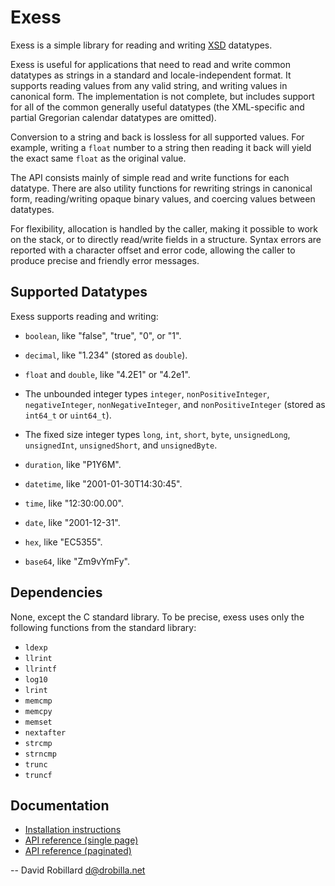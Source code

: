 Exess
=====

Exess is a simple library for reading and writing [XSD][] datatypes.

Exess is useful for applications that need to read and write common datatypes
as strings in a standard and locale-independent format.  It supports reading
values from any valid string, and writing values in canonical form.  The
implementation is not complete, but includes support for all of the common
generally useful datatypes (the XML-specific and partial Gregorian calendar
datatypes are omitted).

Conversion to a string and back is lossless for all supported values.  For
example, writing a `float` number to a string then reading it back will yield
the exact same `float` as the original value.

The API consists mainly of simple read and write functions for each datatype.
There are also utility functions for rewriting strings in canonical form,
reading/writing opaque binary values,
and coercing values between datatypes.

For flexibility, allocation is handled by the caller, making it possible to
work on the stack, or to directly read/write fields in a structure.  Syntax
errors are reported with a character offset and error code, allowing the caller
to produce precise and friendly error messages.

Supported Datatypes
-------------------

Exess supports reading and writing:

  * `boolean`, like "false", "true", "0", or "1".

  * `decimal`, like "1.234" (stored as `double`).

  * `float` and `double`, like "4.2E1" or "4.2e1".

  * The unbounded integer types `integer`, `nonPositiveInteger`,
    `negativeInteger`, `nonNegativeInteger`, and `nonPositiveInteger` (stored
    as `int64_t` or `uint64_t`).

  * The fixed size integer types `long`, `int`, `short`, `byte`,
    `unsignedLong`, `unsignedInt`, `unsignedShort`, and `unsignedByte`.

  * `duration`, like "P1Y6M".

  * `datetime`, like "2001-01-30T14:30:45".

  * `time`, like "12:30:00.00".

  * `date`, like "2001-12-31".

  * `hex`, like "EC5355".

  * `base64`, like "Zm9vYmFy".

Dependencies
------------

None, except the C standard library.
To be precise, exess uses only the following functions from the standard library:

  * `ldexp`
  * `llrint`
  * `llrintf`
  * `log10`
  * `lrint`
  * `memcmp`
  * `memcpy`
  * `memset`
  * `nextafter`
  * `strcmp`
  * `strncmp`
  * `trunc`
  * `truncf`

Documentation
-------------

 * [Installation instructions](INSTALL.md)
 * [API reference (single page)](https://drobilla.gitlab.io/exess/c/singlehtml)
 * [API reference (paginated)](https://drobilla.gitlab.io/exess/c/html)

 -- David Robillard <d@drobilla.net>

[XSD]: https://www.w3.org/TR/xmlschema-2/

[Meson]: https://mesonbuild.com/

[Meson documentation]: https://mesonbuild.com/Quick-guide.html
